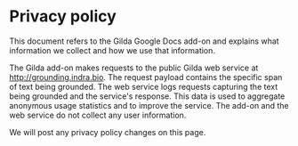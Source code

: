 Privacy policy
==============

This document refers to the Gilda Google Docs add-on and explains what information we collect and how we use that information.

The Gilda add-on makes requests to the public Gilda web service at http://grounding.indra.bio. The request payload contains the specific span of text being grounded. The web service logs requests capturing the text being grounded and the service's response. This data is used to aggregate anonymous usage statistics and to improve the service. The add-on and the web service do not collect any user information.

We will post any privacy policy changes on this page.
